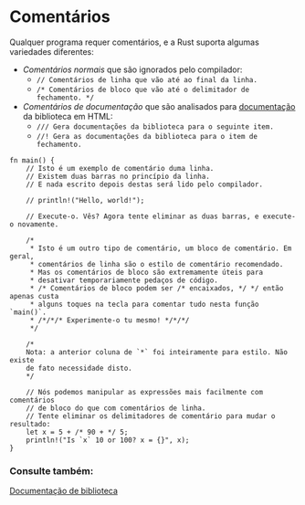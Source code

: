 # Comentários

Qualquer programa requer comentários, e a Rust suporta algumas variedades diferentes:

* *Comentários normais* que são ignorados pelo compilador:
  * `// Comentários de linha que vão até ao final da linha.`
  * `/* Comentários de bloco que vão até o delimitador de fechamento. */`
* *Comentários de documentação* que são analisados para [documentação][docs] da biblioteca em HTML:
  * `/// Gera documentações da biblioteca para o seguinte item.`
  * `//! Gera as documentações da biblioteca para o item de fechamento.`

```rust,editable
fn main() {
    // Isto é um exemplo de comentário duma linha.
    // Existem duas barras no princípio da linha.
    // E nada escrito depois destas será lido pelo compilador.

    // println!("Hello, world!");

    // Execute-o. Vês? Agora tente eliminar as duas barras, e execute-o novamente.

    /*
     * Isto é um outro tipo de comentário, um bloco de comentário. Em geral,
     * comentários de linha são o estilo de comentário recomendado.
     * Mas os comentários de bloco são extremamente úteis para
     * desativar temporariamente pedaços de código.
     * /* Comentários de bloco podem ser /* encaixados, */ */ então apenas custa
     * alguns toques na tecla para comentar tudo nesta função `main()`.
     * /*/*/* Experimente-o tu mesmo! */*/*/
     */

    /*
    Nota: a anterior coluna de `*` foi inteiramente para estilo. Não existe
    de fato necessidade disto.
    */

    // Nós podemos manipular as expressões mais facilmente com comentários
    // de bloco do que com comentários de linha.
    // Tente eliminar os delimitadores de comentário para mudar o resultado:
    let x = 5 + /* 90 + */ 5;
    println!("Is `x` 10 or 100? x = {}", x);
}
```

### Consulte também:

[Documentação de biblioteca][docs]

[docs]: ../meta/doc.md
